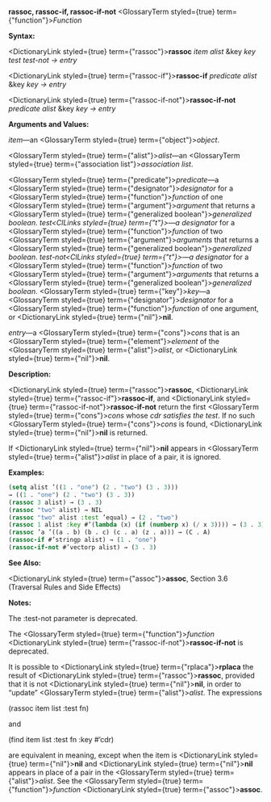 **rassoc, rassoc-if, rassoc-if-not** <GlossaryTerm styled={true} term={"function"}><i>Function</i></GlossaryTerm> 



**Syntax:** 



<DictionaryLink styled={true} term={"rassoc"}><b>rassoc</b></DictionaryLink> *item alist* &amp;key *key test test-not → entry* 



<DictionaryLink styled={true} term={"rassoc-if"}><b>rassoc-if</b></DictionaryLink> *predicate alist* &amp;key *key → entry* 



<DictionaryLink styled={true} term={"rassoc-if-not"}><b>rassoc-if-not</b></DictionaryLink> *predicate alist* &amp;key *key → entry* 



**Arguments and Values:** 



*item*—an <GlossaryTerm styled={true} term={"object"}><i>object</i></GlossaryTerm>. 



<GlossaryTerm styled={true} term={"alist"}><i>alist</i></GlossaryTerm>—an <GlossaryTerm styled={true} term={"association list"}><i>association list</i></GlossaryTerm>. 



<GlossaryTerm styled={true} term={"predicate"}><i>predicate</i></GlossaryTerm>—a <GlossaryTerm styled={true} term={"designator"}><i>designator</i></GlossaryTerm> for a <GlossaryTerm styled={true} term={"function"}><i>function</i></GlossaryTerm> of one <GlossaryTerm styled={true} term={"argument"}><i>argument</i></GlossaryTerm> that returns a <GlossaryTerm styled={true} term={"generalized boolean"}><i>generalized boolean</i></GlossaryTerm>. *test<ClLinks styled={true} term={"t"}><i>—a </i></ClLinks>designator* for a <GlossaryTerm styled={true} term={"function"}><i>function</i></GlossaryTerm> of two <GlossaryTerm styled={true} term={"argument"}><i>arguments</i></GlossaryTerm> that returns a <GlossaryTerm styled={true} term={"generalized boolean"}><i>generalized boolean</i></GlossaryTerm>. *test-not<ClLinks styled={true} term={"t"}><i>—a </i></ClLinks>designator* for a <GlossaryTerm styled={true} term={"function"}><i>function</i></GlossaryTerm> of two <GlossaryTerm styled={true} term={"argument"}><i>arguments</i></GlossaryTerm> that returns a <GlossaryTerm styled={true} term={"generalized boolean"}><i>generalized boolean</i></GlossaryTerm>. <GlossaryTerm styled={true} term={"key"}><i>key</i></GlossaryTerm>—a <GlossaryTerm styled={true} term={"designator"}><i>designator</i></GlossaryTerm> for a <GlossaryTerm styled={true} term={"function"}><i>function</i></GlossaryTerm> of one argument, or <DictionaryLink styled={true} term={"nil"}><b>nil</b></DictionaryLink>. 



*entry*—a <GlossaryTerm styled={true} term={"cons"}><i>cons</i></GlossaryTerm> that is an <GlossaryTerm styled={true} term={"element"}><i>element</i></GlossaryTerm> of the <GlossaryTerm styled={true} term={"alist"}><i>alist</i></GlossaryTerm>, or <DictionaryLink styled={true} term={"nil"}><b>nil</b></DictionaryLink>. 







 



 



**Description:** 



<DictionaryLink styled={true} term={"rassoc"}><b>rassoc</b></DictionaryLink>, <DictionaryLink styled={true} term={"rassoc-if"}><b>rassoc-if</b></DictionaryLink>, and <DictionaryLink styled={true} term={"rassoc-if-not"}><b>rassoc-if-not</b></DictionaryLink> return the first <GlossaryTerm styled={true} term={"cons"}><i>cons</i></GlossaryTerm> whose *cdr satisfies the test*. If no such <GlossaryTerm styled={true} term={"cons"}><i>cons</i></GlossaryTerm> is found, <DictionaryLink styled={true} term={"nil"}><b>nil</b></DictionaryLink> is returned. 



If <DictionaryLink styled={true} term={"nil"}><b>nil</b></DictionaryLink> appears in <GlossaryTerm styled={true} term={"alist"}><i>alist</i></GlossaryTerm> in place of a pair, it is ignored. 



**Examples:**
```lisp
(setq alist ’((1 . "one") (2 . "two") (3 . 3))) 
→ ((1 . "one") (2 . "two") (3 . 3)) 
(rassoc 3 alist) → (3 . 3) 
(rassoc "two" alist) → NIL 
(rassoc "two" alist :test ’equal) → (2 . "two") 
(rassoc 1 alist :key #’(lambda (x) (if (numberp x) (/ x 3)))) → (3 . 3) 
(rassoc ’a ’((a . b) (b . c) (c . a) (z . a))) → (C . A) 
(rassoc-if #’stringp alist) → (1 . "one") 
(rassoc-if-not #’vectorp alist) → (3 . 3) 
```
**See Also:** 



<DictionaryLink styled={true} term={"assoc"}><b>assoc</b></DictionaryLink>, Section 3.6 (Traversal Rules and Side Effects) 



**Notes:** 



The :test-not parameter is deprecated. 



The <GlossaryTerm styled={true} term={"function"}><i>function</i></GlossaryTerm> <DictionaryLink styled={true} term={"rassoc-if-not"}><b>rassoc-if-not</b></DictionaryLink> is deprecated. 



It is possible to <DictionaryLink styled={true} term={"rplaca"}><b>rplaca</b></DictionaryLink> the result of <DictionaryLink styled={true} term={"rassoc"}><b>rassoc</b></DictionaryLink>, provided that it is not <DictionaryLink styled={true} term={"nil"}><b>nil</b></DictionaryLink>, in order to “update” <GlossaryTerm styled={true} term={"alist"}><i>alist</i></GlossaryTerm>. The expressions 



(rassoc item list :test fn) 



and 



(find item list :test fn :key #’cdr) 



are equivalent in meaning, except when the item is <DictionaryLink styled={true} term={"nil"}><b>nil</b></DictionaryLink> and <DictionaryLink styled={true} term={"nil"}><b>nil</b></DictionaryLink> appears in place of a pair in the <GlossaryTerm styled={true} term={"alist"}><i>alist</i></GlossaryTerm>. See the <GlossaryTerm styled={true} term={"function"}><i>function</i></GlossaryTerm> <DictionaryLink styled={true} term={"assoc"}><b>assoc</b></DictionaryLink>. 



